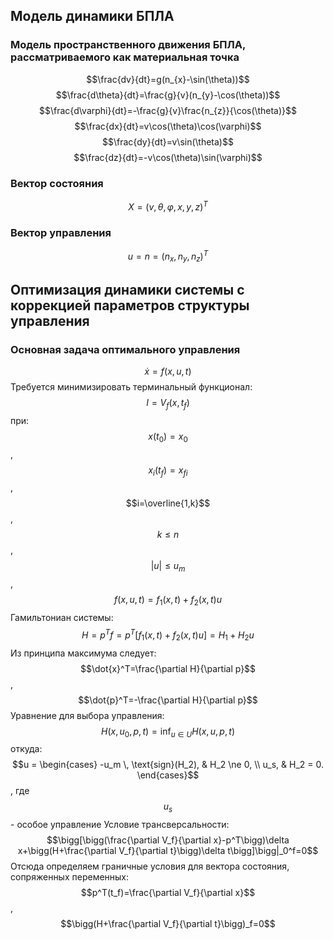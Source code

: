 ## Модель динамики БПЛА
### Модель пространственного движения БПЛА, рассматриваемого как материальная точка
$$\frac{dv}{dt}=g(n_{x}-\sin(\theta))$$
$$\frac{d\theta}{dt}=\frac{g}{v}(n_{y}-\cos(\theta))$$
$$\frac{d\varphi}{dt}=-\frac{g}{v}\frac{n_{z}}{\cos(\theta)}$$
$$\frac{dx}{dt}=v\cos(\theta)\cos(\varphi)$$
$$\frac{dy}{dt}=v\sin(\theta)$$
$$\frac{dz}{dt}=-v\cos(\theta)\sin(\varphi)$$

### Вектор состояния
$$X=(v,\theta,\varphi,x,y,z)^T$$

### Вектор управления
$$u=n=(n_{x},n_{y},n_{z})^T$$

## Оптимизация динамики системы с коррекцией параметров структуры управления
### Основная задача оптимального управления
$$\dot{x}=f(x,u,t)$$
Требуется минимизировать терминальный функционал:
$$I=V_f(x, t_f)$$
при:
$$x(t_0)=x_0$$, $$x_i(t_f)=x_{fi}$$, $$i=\overline{1,k}$$, $$k \le n$$, $$|u|\le u_m$$,
$$f(x,u,t) = f_1(x,t)+f_2(x,t)u$$
Гамильтониан системы:
$$H = p^Tf=p^T[f_1(x,t)+f_2(x,t)u]=H_1+H_2u$$
Из принципа максимума следует:
$$\dot{x}^T=\frac{\partial H}{\partial p}$$, $$\dot{p}^T=-\frac{\partial H}{\partial p}$$
Уравнение для выбора управления:
$$H(x,u_0,p,t)=\inf_{u\in U} H(x,u,p,t)$$
откуда:
$$u = 
\begin{cases} 
-u_m \, \text{sign}(H_2), & H_2 \ne 0, \\
u_s, & H_2 = 0.
\end{cases}$$, где $$u_s$$ - особое управление
Условие трансверсальности:
$$\bigg[\bigg(\frac{\partial V_f}{\partial x}-p^T\bigg)\delta x+\bigg(H+\frac{\partial V_f}{\partial t}\bigg)\delta t\bigg]\bigg|_0^f=0$$
Отсюда определяем граничные условия для вектора состояния, сопряженных переменных:
$$p^T(t_f)=\frac{\partial V_f}{\partial x}$$, $$\bigg(H+\frac{\partial V_f}{\partial t}\bigg)_f=0$$